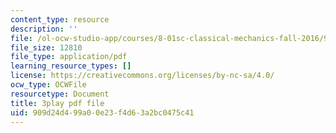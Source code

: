 ```yaml
---
content_type: resource
description: ''
file: /ol-ocw-studio-app/courses/8-01sc-classical-mechanics-fall-2016/909d24d499a00e23f4d63a2bc0475c41_xtpW7fw8s34.pdf
file_size: 12810
file_type: application/pdf
learning_resource_types: []
license: https://creativecommons.org/licenses/by-nc-sa/4.0/
ocw_type: OCWFile
resourcetype: Document
title: 3play pdf file
uid: 909d24d4-99a0-0e23-f4d6-3a2bc0475c41
---
```

